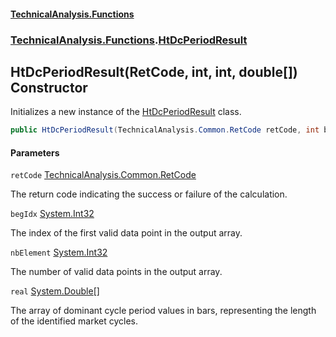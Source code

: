 #### [TechnicalAnalysis\.Functions](Atypical.TechnicalAnalysis.Functions.md 'Atypical\.TechnicalAnalysis\.Functions')
### [TechnicalAnalysis\.Functions](Atypical.TechnicalAnalysis.Functions.md#TechnicalAnalysis.Functions 'TechnicalAnalysis\.Functions').[HtDcPeriodResult](HtDcPeriodResult.md 'TechnicalAnalysis\.Functions\.HtDcPeriodResult')

## HtDcPeriodResult\(RetCode, int, int, double\[\]\) Constructor

Initializes a new instance of the [HtDcPeriodResult](HtDcPeriodResult.md 'TechnicalAnalysis\.Functions\.HtDcPeriodResult') class\.

```csharp
public HtDcPeriodResult(TechnicalAnalysis.Common.RetCode retCode, int begIdx, int nbElement, double[] real);
```
#### Parameters

<a name='TechnicalAnalysis.Functions.HtDcPeriodResult.HtDcPeriodResult(TechnicalAnalysis.Common.RetCode,int,int,double[]).retCode'></a>

`retCode` [TechnicalAnalysis\.Common\.RetCode](https://docs.microsoft.com/en-us/dotnet/api/TechnicalAnalysis.Common.RetCode 'TechnicalAnalysis\.Common\.RetCode')

The return code indicating the success or failure of the calculation\.

<a name='TechnicalAnalysis.Functions.HtDcPeriodResult.HtDcPeriodResult(TechnicalAnalysis.Common.RetCode,int,int,double[]).begIdx'></a>

`begIdx` [System\.Int32](https://docs.microsoft.com/en-us/dotnet/api/System.Int32 'System\.Int32')

The index of the first valid data point in the output array\.

<a name='TechnicalAnalysis.Functions.HtDcPeriodResult.HtDcPeriodResult(TechnicalAnalysis.Common.RetCode,int,int,double[]).nbElement'></a>

`nbElement` [System\.Int32](https://docs.microsoft.com/en-us/dotnet/api/System.Int32 'System\.Int32')

The number of valid data points in the output array\.

<a name='TechnicalAnalysis.Functions.HtDcPeriodResult.HtDcPeriodResult(TechnicalAnalysis.Common.RetCode,int,int,double[]).real'></a>

`real` [System\.Double](https://docs.microsoft.com/en-us/dotnet/api/System.Double 'System\.Double')[\[\]](https://docs.microsoft.com/en-us/dotnet/api/System.Array 'System\.Array')

The array of dominant cycle period values in bars, representing the length of the identified market cycles\.